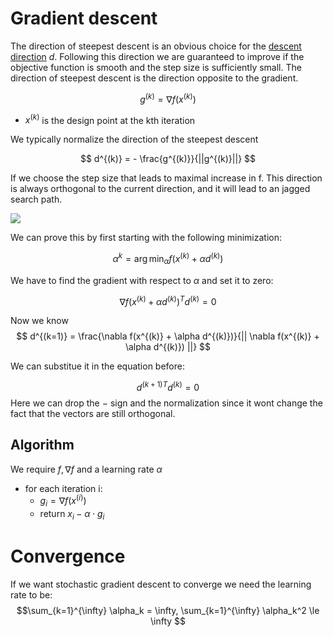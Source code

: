 # Gradient descent
The direction of steepest descent is an obvious choice for the [descent direction](local_descent.md) $d$. Following this direction we are guaranteed to improve if the objective function is smooth and the step size is sufficiently small. The direction of steepest descent is the direction opposite to the gradient.

$$
g^{(k)} = \nabla f(x^{(k)})
$$

* $x^{(k)}$ is the design point at the kth iteration

We typically normalize the direction of the steepest descent

$$
d^{(k)} = - \frac{g^{(k)}}{||g^{(k)}||}
$$

If we choose the step size that leads to maximal increase in f. This direction is always orthogonal to the current direction, and it will lead to an jagged search path.

![](../.images/first_order_methods.assets/jagged_gradient_path.png)

We can prove this by first starting with the following minimization:

$$
\alpha^k = \arg \min_{\alpha} f(x^{(k)} + \alpha d^{(k)})
$$

We have to find the gradient with respect to $\alpha$ and set it to zero:

$$
\nabla f(x^{(k)} + \alpha d^{(k)})^T d^{(k)} = 0
$$

Now we know 
$$
d^{(k=1)} = \frac{\nabla f(x^{(k)} + \alpha d^{(k)})}{|| \nabla f(x^{(k)} + \alpha d^{(k)}) ||}
$$

We can substitue it in the equation before:

$$
d^{(k+1)T} d^{(k)} = 0
$$
Here we can drop the $-$ sign and the normalization since it wont change the fact that the vectors are still orthogonal.

## Algorithm
We require $f, \nabla f$ and a learning rate $\alpha$

* for each iteration i:
  * $g_i = \nabla f(x^{(i)})$
  * return $x_i - \alpha \cdot g_i$   

# Convergence
If we want stochastic gradient descent to converge we need the learning rate to be:
$$\sum_{k=1}^{\infty} \alpha_k = \infty, \sum_{k=1}^{\infty} \alpha_k^2 \le \infty $$